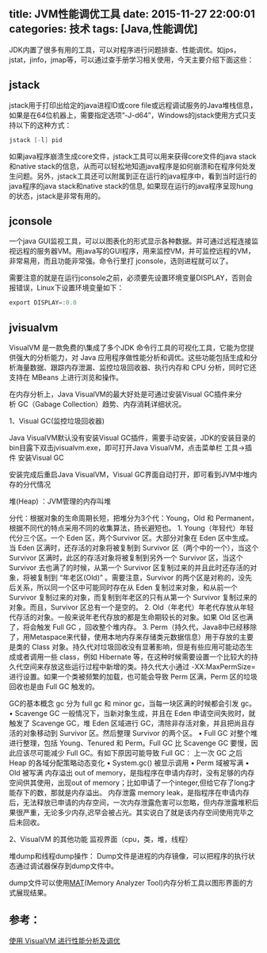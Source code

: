 title: JVM性能调优工具
date: 2015-11-27 22:00:01
categories: 技术
tags: [Java,性能调优]
---

JDK内置了很多有用的工具，可以对程序进行问题排查、性能调优。如jps，jstat，jinfo，jmap等，可以通过查手册学习相关使用，今天主要介绍下面这些：

## jstack

jstack用于打印出给定的java进程ID或core file或远程调试服务的Java堆栈信息，如果是在64位机器上，需要指定选项”-J-d64”，Windows的jstack使用方式只支持以下的这种方式：
```java
jstack [-l] pid
```

<!--more-->
如果java程序崩溃生成core文件，jstack工具可以用来获得core文件的java stack和native stack的信息，从而可以轻松地知道java程序是如何崩溃和在程序何处发生问题。另外，jstack工具还可以附属到正在运行的java程序中，看到当时运行的java程序的java stack和native stack的信息, 如果现在运行的java程序呈现hung的状态，jstack是非常有用的。


## jconsole

一个java GUI监视工具，可以以图表化的形式显示各种数据。并可通过远程连接监视远程的服务器VM。用java写的GUI程序，用来监控VM，并可监控远程的VM，非常易用，而且功能非常强。命令行里打 jconsole，选则进程就可以了。

需要注意的就是在运行jconsole之前，必须要先设置环境变量DISPLAY，否则会报错误，Linux下设置环境变量如下：
```java
export DISPLAY=:0.0
```

## jvisualvm

VisualVM 是一款免费的\集成了多个JDK 命令行工具的可视化工具，它能为您提供强大的分析能力，对 Java 应用程序做性能分析和调优。这些功能包括生成和分析海量数据、跟踪内存泄漏、监控垃圾回收器、执行内存和 CPU 分析，同时它还支持在 MBeans 上进行浏览和操作。

在内存分析上，Java VisualVM的最大好处是可通过安装Visual GC插件来分析 GC（Gabage Collection）趋势、内存消耗详细状况。

1、Visual GC(监控垃圾回收器)

Java VisualVM默认没有安装Visual GC插件，需要手动安装，JDK的安装目录的bin目露下双击jvisualvm.exe，即可打开Java VisualVM，点击菜单栏 工具->插件 安装Visual GC

安装完成后重启Java VisualVM，Visual GC界面自动打开，即可看到JVM中堆内存的分代情况

堆(Heap) ：JVM管理的内存叫堆

分代：根据对象的生命周期长短，把堆分为3个代：Young，Old 和 Permanent，根据不同代的特点采用不同的收集算法，扬长避短也。
	1. Young（年轻代）年轻代分三个区。一个 Eden 区，两个Survivor 区。大部分对象在 Eden 区中生成。当 Eden 区满时，还存活的对象将被复制到 Survivor 区（两个中的一个），当这个 Survivor 区满时，此区的存活对象将被复制到另外一个 Survivor 区，当这个 Survivor 去也满了的时候，从第一个 Survivor 区复制过来的并且此时还存活的对象，将被复制到 “年老区(Old)” 。需要注意，Survivor 的两个区是对称的，没先后关系，所以同一个区中可能同时存在从 Eden 复制过来对象，和从前一个 Survivor 复制过来的对象，而复制到年老区的只有从第一个 Survivor 复制过来的对象。而且，Survivor 区总有一个是空的。
	2. Old（年老代）年老代存放从年轻代存活的对象。一般来说年老代存放的都是生命期较长的对象。如果 Old 区也满了，将会触发 Full GC ，回收整个堆内存。
	3. Perm（持久代，Java8中已经移除了，用Metaspace来代替，使用本地内存来存储类元数据信息）用于存放的主要是类的 Class 对象。持久代对垃圾回收没有显著影响，但是有些应用可能动态生成或者调用一些 class，例如 Hibernate 等，在这种时候需要设置一个比较大的持久代空间来存放这些运行过程中新增的类。持久代大小通过 -XX:MaxPermSize= 进行设置。如果一个类被频繁的加载，也可能会导致 Perm 区满，Perm 区的垃圾回收也是由 Full GC 触发的。

GC的基本概念
gc 分为 full gc 和 minor gc，当每一块区满的时候都会引发 gc。
	•	Scavenge GC
一般情况下，当新对象生成，并且在 Eden 申请空间失败时，就触发了 Scavenge GC，堆 Eden 区域进行 GC，清除非存活对象，并且把尚且存活的对象移动到 Survivor 区。然后整理 Survivor 的两个区。
	•	Full GC
对整个堆进行整理，包括 Young、Tenured 和 Perm。Full GC 比 Scavenge GC 要慢，因此应该尽可能减少 Full GC。有如下原因可能导致 Full GC：
上一次 GC 之后 Heap 的各域分配策略动态变化
	•	System.gc() 被显示调用
	•	Perm 域被写满
	•	Old 被写满
内存溢出 out of memory，是指程序在申请内存时，没有足够的内存空间供其使用，出现out of memory；比如申请了一个integer,但给它存了long才能存下的数，那就是内存溢出。
内存泄露 memory leak，是指程序在申请内存后，无法释放已申请的内存空间，一次内存泄露危害可以忽略，但内存泄露堆积后果很严重，无论多少内存,迟早会被占光。其实说白了就是该内存空间使用完毕之后未回收。

2、VisualVM 的其他功能 监视界面（cpu，类，堆，线程）

堆dump和线程dump操作：
Dump文件是进程的内存镜像，可以把程序的执行状态通过调试器保存到dump文件中。

dump文件可以使用[MAT](http://www.eclipse.org/mat/)(Memory Analyzer Tool)内存分析工具以图形界面的方式展现结果。



## 参考：
[使用 VisualVM 进行性能分析及调优](https://www.ibm.com/developerworks/cn/java/j-lo-visualvm/)

